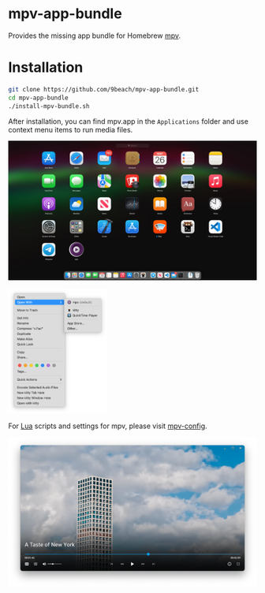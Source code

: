 # mpv-app-bundle

Provides the missing app bundle for Homebrew
[mpv](https://github.com/mpv-player/mpv).

# Installation

```bash
git clone https://github.com/9beach/mpv-app-bundle.git
cd mpv-app-bundle
./install-mpv-bundle.sh
```

After installation, you can find mpv.app in the `Applications` folder and use context menu items to run media files.

![mpv app bundle](mpv-app-bundle.jpg)

<img src="context-menu.png" alt="alt text" width="200">

For [Lua](https://www.lua.org) scripts and settings for mpv, please visit
[mpv-config](https://github.com/9beach/mpv-config).

![mpv app bundle](modernx.png)
